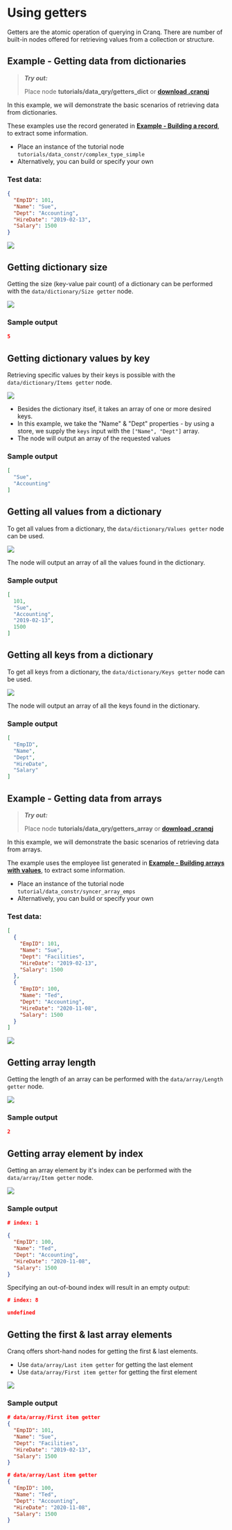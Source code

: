 # Using getters

Getters are the atomic operation of querying in Cranq. There are number of built-in nodes offered for retrieving values from a collection or structure.

## Example - Getting data from dictionaries

> **_Try out:_**
>
> Place node **tutorials/data_qry/getters_dict** or **[download .cranqj](cranqj/data_qry_getter_dict.cranqj)** 

In this example, we will demonstrate the basic scenarios of retrieving data from dictionaries.

These examples use the record generated in **[Example - Building a record](../../2_constructing_data/2_2_builders/README.md)**, to extract some information. 
- Place an instance of the tutorial node ```tutorials/data_constr/complex_type_simple```
- Alternatively, you can build or specify your own

### Test data:

```json
{
  "EmpID": 101,
  "Name": "Sue",
  "Dept": "Accounting",
  "HireDate": "2019-02-13",
  "Salary": 1500
}
```

![](images/2021-07-16-15-08-04.png)

## Getting dictionary size

Getting the size (key-value pair count) of a dictionary can be performed with the ```data/dictionary/Size getter``` node.

![](images/2021-07-16-15-11-26.png)

### Sample output

```json
5 
```

## Getting dictionary values by key

Retrieving specific values by their keys is possible with the ```data/dictionary/Items getter``` node. 

![](images/2021-07-16-15-14-11.png)

- Besides the dictionary itsef, it takes an array of one or more desired keys.
- In this example, we take the "Name" & "Dept" properties - by using a store, we supply the ```keys``` input with the ```["Name", "Dept"]``` array.
- The node will output an array of the requested values

### Sample output

```json
[
  "Sue",
  "Accounting"
]
```

## Getting all values from a dictionary

To get all values from a dictionary, the ```data/dictionary/Values getter``` node can be used.

![](images/2021-07-16-15-24-03.png)

The node will output an array of all the values found in the dictionary.

### Sample output

```json
[
  101,
  "Sue",
  "Accounting",
  "2019-02-13",
  1500
]
```

## Getting all keys from a dictionary

To get all keys from a dictionary, the ```data/dictionary/Keys getter``` node can be used.

![](images/2021-07-16-15-27-45.png)

The node will output an array of all the keys found in the dictionary.

### Sample output

```json
[
  "EmpID",
  "Name",
  "Dept",
  "HireDate",
  "Salary"
]
```


## Example - Getting data from arrays

> **_Try out:_**
>
> Place node **tutorials/data_qry/getters_array** or **[download .cranqj](cranqj/data_qry_getter_array.cranqj)** 

In this example, we will demonstrate the basic scenarios of retrieving data from arrays.

The example uses the employee list generated in **[Example - Building arrays with values](../../2_constructing_data/2_3_syncer_splitter/README.md)**, to extract some information. 
- Place an instance of the tutorial node ```tutorial/data_constr/syncer_array_emps```
- Alternatively, you can build or specify your own

### Test data:

```json
[
  {
    "EmpID": 101,
    "Name": "Sue",
    "Dept": "Facilities",
    "HireDate": "2019-02-13",
    "Salary": 1500
  },
  {
    "EmpID": 100,
    "Name": "Ted",
    "Dept": "Accounting",
    "HireDate": "2020-11-08",
    "Salary": 1500
  }
]
```

![](images/2021-07-16-15-34-01.png)


## Getting array length

Getting the length of an array can be performed with the ```data/array/Length getter``` node.

![](images/2021-07-16-15-48-10.png)

### Sample output

```json
2
```

## Getting array element by index

Getting an array element by it's index can be performed with the ```data/array/Item getter``` node.

![](images/2021-07-16-15-50-13.png)

### Sample output

```json
# index: 1

{
  "EmpID": 100,
  "Name": "Ted",
  "Dept": "Accounting",
  "HireDate": "2020-11-08",
  "Salary": 1500
}
```

Specifying an out-of-bound index will result in an empty output:

```json
# index: 8

undefined 
```

## Getting the first & last array elements

Cranq offers short-hand nodes for getting the first & last elements.
- Use ```data/array/Last item getter``` for getting the last element
- Use ```data/array/First item getter``` for getting the first element

![](images/2021-07-16-15-54-40.png)

### Sample output

```json
# data/array/First item getter
{
  "EmpID": 101,
  "Name": "Sue",
  "Dept": "Facilities",
  "HireDate": "2019-02-13",
  "Salary": 1500
} 

# data/array/Last item getter
{
  "EmpID": 100,
  "Name": "Ted",
  "Dept": "Accounting",
  "HireDate": "2020-11-08",
  "Salary": 1500
}
```


